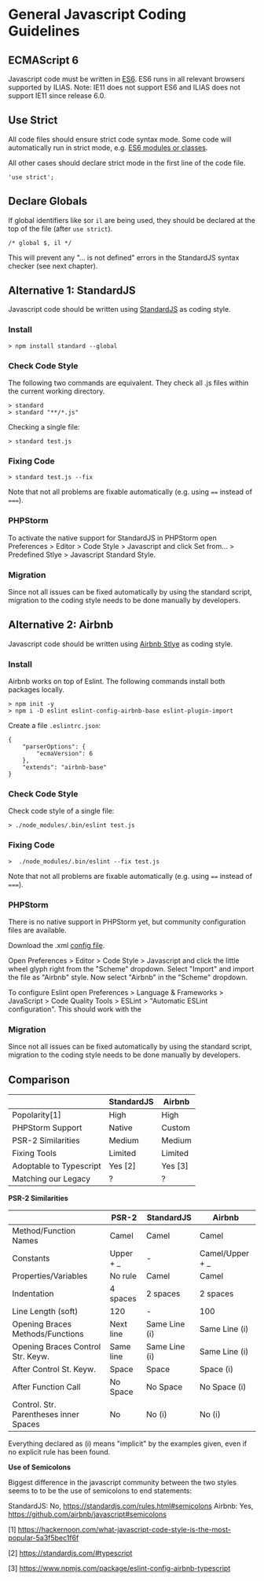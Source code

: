 # General Javascript Coding Guidelines

## ECMAScript 6

Javascript code must be written in [ES6](http://www.ecma-international.org/ecma-262/6.0/index.html). ES6 runs in all relevant browsers supported by ILIAS. Note: IE11 does not support ES6 and ILIAS does not support IE11 since release 6.0.

## Use Strict

All code files should ensure strict code syntax mode. Some code will automatically run in strict mode, e.g. [ES6 modules or classes](http://www.ecma-international.org/ecma-262/6.0/#sec-strict-mode-code).

All other cases should declare strict mode in the first line of the code file.

```
'use strict';
```

## Declare Globals

If global identifiers like `$`or `il` are being used, they should be declared at the top of the file (after `use strict`).

```
/* global $, il */
``` 

This will prevent any "... is not defined" errors in the StandardJS syntax checker (see next chapter).

## Alternative 1: StandardJS

Javascript code should be written using [StandardJS](https://standardjs.com/rules.html) as coding style.

### Install

```
> npm install standard --global
```

### Check Code Style

The following two commands are equivalent. They check all .js files within the current working directory.

```
> standard
> standard "**/*.js"
```

Checking a single file:

```
> standard test.js
```

### Fixing Code

```
> standard test.js --fix
```

Note that not all problems are fixable automatically (e.g. using `==` instead of `===`).

### PHPStorm

To activate the native support for StandardJS in PHPStorm open Preferences > Editor > Code Style > Javascript and click Set from... > Predefined Stlye > Javascript Standard Style.

### Migration

Since not all issues can be fixed automatically by using the standard script, migration to the coding style needs to be done manually by developers.

## Alternative 2: Airbnb

Javascript code should be written using [Airbnb Stlye](https://github.com/airbnb/javascript) as coding style.

### Install

Airbnb works on top of Eslint. The following commands install both packages locally.

```
> npm init -y
> npm i -D eslint eslint-config-airbnb-base eslint-plugin-import
```

Create a file `.eslintrc.json`:
```
{
    "parserOptions": {
        "ecmaVersion": 6
    },
    "extends": "airbnb-base"
}
```

### Check Code Style

Check code style of a single file:

```
> ./node_modules/.bin/eslint test.js
```

### Fixing Code

```
>  ./node_modules/.bin/eslint --fix test.js
```

Note that not all problems are fixable automatically (e.g. using `==` instead of `===`).

### PHPStorm

There is no native support in PHPStorm yet, but community configuration files are available.

Download the .xml [config file](https://gist.github.com/mentos1386/aa18c110dc272514d592ec27e98128be).

Open Preferences > Editor > Code Style > Javascript and click the little wheel glyph right from the "Scheme" dropdown. Select "Import" and import the file as "Airbnb" style. Now select "Airbnb" in the "Scheme" dropdown.

To configure Eslint open Preferences > Language & Frameworks > JavaScript > Code Quality Tools > ESLint > "Automatic ESLint configuration". This should work with the 

### Migration

Since not all issues can be fixed automatically by using the standard script, migration to the coding style needs to be done manually by developers.

## Comparison

|                         | StandardJS    | Airbnb     |
|-------------------------|---------------|------------|
| Popolarity[1]           | High          | High       |
| PHPStorm Support        | Native        | Custom     |
| PSR-2 Similarities      | Medium        | Medium     |
| Fixing Tools            | Limited       | Limited    |
| Adoptable to Typescript | Yes [2]       | Yes [3]    |
| Matching our Legacy     | ?             | ?          |

**PSR-2 Similarities**

|                                        | PSR-2        | StandardJS    | Airbnb           |
|----------------------------------------|--------------|---------------|------------------|
| Method/Function Names                  | Camel        | Camel         | Camel            |
| Constants                              | Upper + _    | -             | Camel/Upper + _  |
| Properties/Variables                   | No rule      | Camel         | Camel            |
| Indentation                            | 4 spaces     | 2 spaces      | 2 spaces         |
| Line Length (soft)                     | 120          | -             | 100              |
| Opening Braces Methods/Functions       | Next line    | Same Line (i) | Same Line (i)    |
| Opening Braces Control Str. Keyw.      | Same line    | Same Line (i) | Same Line (i)    |
| After Control St. Keyw.                | Space        | Space         | Space (i)        |
| After Function Call                    | No Space     | No Space      | No Space (i)     |
| Control. Str. Parentheses inner Spaces | No           | No (i)        | No (i)           |

Everything declared as (i) means "implicit" by the examples given, even if no explicit rule has been found.

**Use of Semicolons**

Biggest difference in the javascript community between the two styles seems to to be the use of semicolons to end statements:

StandardJS: No, https://standardjs.com/rules.html#semicolons
Airbnb: Yes, https://github.com/airbnb/javascript#semicolons

[1] https://hackernoon.com/what-javascript-code-style-is-the-most-popular-5a3f5bec1f6f

[2] https://standardjs.com/#typescript

[3] https://www.npmjs.com/package/eslint-config-airbnb-typescript
